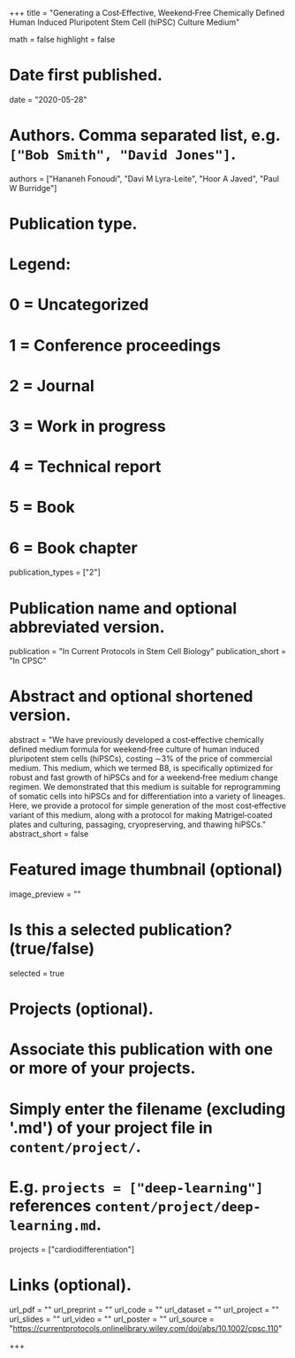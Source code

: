 +++
title = "Generating a Cost‐Effective, Weekend‐Free Chemically Defined Human Induced Pluripotent Stem Cell (hiPSC) Culture Medium"

math = false
highlight = false

# Date first published.
date = "2020-05-28"

# Authors. Comma separated list, e.g. `["Bob Smith", "David Jones"]`.
authors = ["Hananeh Fonoudi", "Davi M Lyra-Leite", "Hoor A Javed", "Paul W Burridge"]

# Publication type.
# Legend:
# 0 = Uncategorized
# 1 = Conference proceedings
# 2 = Journal
# 3 = Work in progress
# 4 = Technical report
# 5 = Book
# 6 = Book chapter
publication_types = ["2"]

# Publication name and optional abbreviated version.
publication = "In Current Protocols in Stem Cell Biology"
publication_short = "In CPSC"

# Abstract and optional shortened version.
abstract = "We have previously developed a cost‐effective chemically defined medium formula for weekend‐free culture of human induced pluripotent stem cells (hiPSCs), costing ∼3% of the price of commercial medium. This medium, which we termed B8, is specifically optimized for robust and fast growth of hiPSCs and for a weekend‐free medium change regimen. We demonstrated that this medium is suitable for reprogramming of somatic cells into hiPSCs and for differentiation into a variety of lineages. Here, we provide a protocol for simple generation of the most cost‐effective variant of this medium, along with a protocol for making Matrigel‐coated plates and culturing, passaging, cryopreserving, and thawing hiPSCs."
abstract_short = false

# Featured image thumbnail (optional)
image_preview = ""

# Is this a selected publication? (true/false)
selected = true

# Projects (optional).
#   Associate this publication with one or more of your projects.
#   Simply enter the filename (excluding '.md') of your project file in `content/project/`.
#   E.g. `projects = ["deep-learning"]` references `content/project/deep-learning.md`.
projects = ["cardiodifferentiation"]

# Links (optional).
url_pdf = ""
url_preprint = ""
url_code = ""
url_dataset = ""
url_project = ""
url_slides = ""
url_video = ""
url_poster = ""
url_source = "https://currentprotocols.onlinelibrary.wiley.com/doi/abs/10.1002/cpsc.110"

+++
